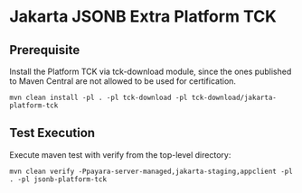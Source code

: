 # Jakarta JSONB Extra Platform TCK

## Prerequisite
Install the Platform TCK via tck-download module, since the ones published to Maven Central are not allowed to be used for certification.

`mvn clean install -pl . -pl tck-download -pl tck-download/jakarta-platform-tck`

## Test Execution

Execute maven test with verify from the top-level directory:

`mvn clean verify -Ppayara-server-managed,jakarta-staging,appclient -pl . -pl jsonb-platform-tck`